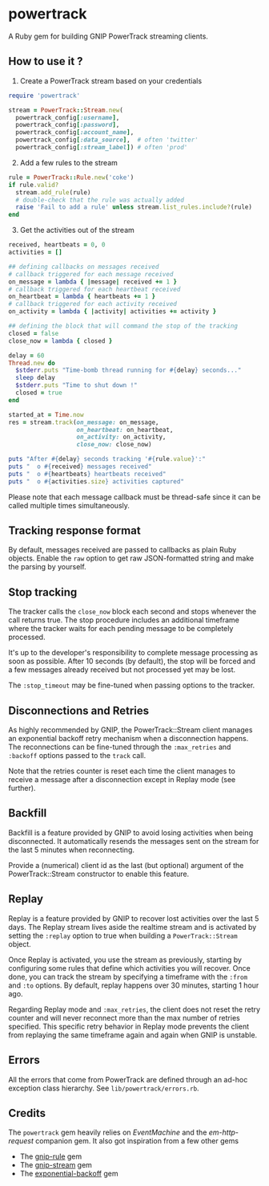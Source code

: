 # powertrack
A Ruby gem for building GNIP PowerTrack streaming clients.

## How to use it ?

1. Create a PowerTrack stream based on your credentials

  ```ruby
  require 'powertrack'

  stream = PowerTrack::Stream.new(
    powertrack_config[:username],
    powertrack_config[:password],
    powertrack_config[:account_name],
    powertrack_config[:data_source],  # often 'twitter'
    powertrack_config[:stream_label]) # often 'prod'
  ```

2. Add a few rules to the stream

  ```ruby
  rule = PowerTrack::Rule.new('coke')
  if rule.valid?
    stream.add_rule(rule)
    # double-check that the rule was actually added
    raise 'Fail to add a rule' unless stream.list_rules.include?(rule)
  end
  ```

3. Get the activities out of the stream

  ```ruby
  received, heartbeats = 0, 0
  activities = []

  ## defining callbacks on messages received
  # callback triggered for each message received
  on_message = lambda { |message| received += 1 }
  # callback triggered for each heartbeat received
  on_heartbeat = lambda { heartbeats += 1 }
  # callback triggered for each activity received
  on_activity = lambda { |activity| activities += activity }

  ## defining the block that will command the stop of the tracking
  closed = false
  close_now = lambda { closed }

  delay = 60
  Thread.new do
    $stderr.puts "Time-bomb thread running for #{delay} seconds..."
    sleep delay
    $stderr.puts "Time to shut down !"
    closed = true
  end

  started_at = Time.now
  res = stream.track(on_message: on_message,
                     on_heartbeat: on_heartbeat,
                     on_activity: on_activity,
                     close_now: close_now)

  puts "After #{delay} seconds tracking '#{rule.value}':"
  puts "  o #{received} messages received"
  puts "  o #{heartbeats} heartbeats received"
  puts "  o #{activities.size} activities captured"
  ```

Please note that each message callback must be thread-safe since it can be called
multiple times simultaneously.

## Tracking response format

By default, messages received are passed to callbacks as plain Ruby objects. Enable
the ```raw``` option to get raw JSON-formatted string and make the parsing by
yourself.

## Stop tracking

The tracker calls the ```close_now``` block each second and stops whenever the call
returns true. The stop procedure includes an additional timeframe where the tracker
waits for each pending message to be completely processed.

It's up to the developer's responsibility to complete message processing as soon as
possible. After 10 seconds (by default), the stop will be forced and a few messages
already received but not processed yet may be lost.

The ```:stop_timeout``` may be fine-tuned when passing options to the tracker.

## Disconnections and Retries

As highly recommended by GNIP, the PowerTrack::Stream client manages an exponential
backoff retry mechanism when a disconnection happens. The reconnections can be
fine-tuned through the ```:max_retries``` and ```:backoff``` options passed to
the ```track``` call.

Note that the retries counter is reset each time the client manages to receive
a message after a disconnection except in Replay mode (see further).

## Backfill

Backfill is a feature provided by GNIP to avoid losing activities when being
disconnected. It automatically resends the messages sent on the stream for the
last 5 minutes when reconnecting.

Provide a (numerical) client id as the last (but optional) argument of the
PowerTrack::Stream constructor to enable this feature.

## Replay

Replay is a feature provided by GNIP to recover lost activities over the last
5 days. The Replay stream lives aside the realtime stream and is activated
by setting the ```:replay``` option to true when building a ```PowerTrack::Stream```
object.

Once Replay is activated, you use the stream as previously, starting by
configuring some rules that define which activities you will recover. Once done,
you can track the stream by specifying a timeframe with the ```:from```
and ```:to``` options. By default, replay happens over 30 minutes, starting 1
hour ago.

Regarding Replay mode and ```:max_retries```, the client does not reset the
retry counter and will never reconnect more than the max number of retries
specified. This specific retry behavior in Replay mode prevents the client from
replaying the same timeframe again and again when GNIP is unstable.

## Errors

All the errors that come from PowerTrack are defined through an ad-hoc exception
class hierarchy. See ```lib/powertrack/errors.rb```.

## Credits

The ```powertrack``` gem heavily relies on *EventMachine* and the *em-http-request*
companion gem. It also got inspiration from a few other gems

* The [gnip-rule](https://github.com/singlebrook/gnip-rule) gem
* The [gnip-stream](https://github.com/rweald/gnip-stream) gem
* The [exponential-backoff](https://github.com/pawelpacana/exponential-backoff) gem
